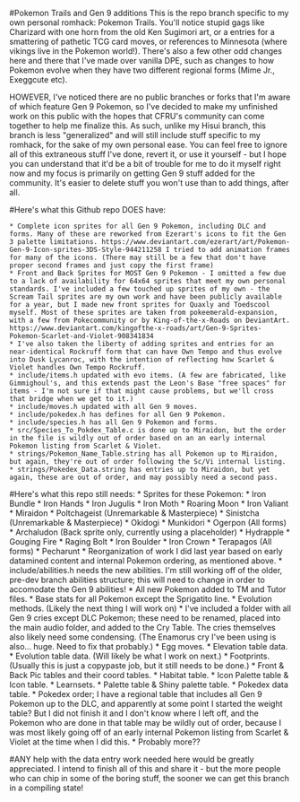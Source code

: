 #Pokemon Trails and Gen 9 additions
This is the repo branch specific to my own personal romhack: Pokemon Trails. You'll notice stupid gags like Charizard with one horn from the old Ken Sugimori art, or a entries for a smattering of pathetic TCG card moves, or references to Minnesota (where vikings live in the Pokemon world!). There's also a few other odd changes here and there that I've made over vanilla DPE, such as changes to how Pokemon evolve when they have two different regional forms (Mime Jr., Exeggcute etc).

HOWEVER, I've noticed there are no public branches or forks that I'm aware of which feature Gen 9 Pokemon, so I've decided to make my unfinished work on this public with the hopes that CFRU's community can come together to help me finalize this. As such, unlike my Hisui branch, this branch is less "generalized" and will still include stuff specific to my romhack, for the sake of my own personal ease. You can feel free to ignore all of this extraneous stuff I've done, revert it, or use it yourself - but I hope you can understand that it'd be a bit of trouble for me to do it myself right now and my focus is primarily on getting Gen 9 stuff added for the community. It's easier to delete stuff you won't use than to add things, after all.

#Here's what this Github repo DOES have:

	* Complete icon sprites for all Gen 9 Pokemon, including DLC and forms. Many of these are reworked from Ezerart's icons to fit the Gen 3 palette limitations. https://www.deviantart.com/ezerart/art/Pokemon-Gen-9-Icon-sprites-3DS-Style-944211258 I tried to add animation frames for many of the icons. (There may still be a few that don't have proper second frames and just copy the first frame)
	* Front and Back Sprites for MOST Gen 9 Pokemon - I omitted a few due to a lack of availability for 64x64 sprites that meet my own personal standards. I've included a few touched up sprites of my own - the Scream Tail sprites are my own work and have been publicly available for a year, but I made new front sprites for Quaxly and Toedscool myself. Most of these sprites are taken from pokeemerald-expansion, with a few from Pokecommunity or by King-of-the-x-Roads on DeviantArt. https://www.deviantart.com/kingofthe-x-roads/art/Gen-9-Sprites-Pokemon-Scarlet-and-Violet-908341834
	* I've also taken the liberty of adding sprites and entries for an near-identical Rockruff form that can have Own Tempo and thus evolve into Dusk Lycanroc, with the intention of reflecting how Scarlet & Violet handles Own Tempo Rockruff.
	* include/items.h updated with evo items. (A few are fabricated, like Gimmighoul's, and this extends past the Leon's Base "free spaces" for items - I'm not sure if that might cause problems, but we'll cross that bridge when we get to it.)
	* include/moves.h updated with all Gen 9 moves.
	* include/pokedex.h has defines for all Gen 9 Pokemon.
	* include/species.h has all Gen 9 Pokemon and forms.
	* src/Species_To_Pokdex_Table.c is done up to Miraidon, but the order in the file is wildly out of order based on an an early internal Pokemon listing from Scarlet & Violet.
	* strings/Pokemon_Name_Table.string has all Pokemon up to Miraidon, but again, they're out of order following the Sc/Vi internal listing.
	* strings/Pokedex_Data.string has entries up to Miraidon, but yet again, these are out of order, and may possibly need a second pass.

#Here's what this repo still needs:
	* Sprites for these Pokemon:
		* Iron Bundle
		* Iron Hands
		* Iron Jugulis
		* Iron Moth
		* Roaring Moon
		* Iron Valiant
		* Miraidon
		* Poltchageist (Unremarkable & Masterpiece)
		* Sinistcha (Unremarkable & Masterpiece)
		* Okidogi
		* Munkidori
		* Ogerpon (All forms)
		* Archaludon (Back sprite only, currently using a placeholder)
		* Hydrapple
		* Gouging Fire
		* Raging Bolt
		* Iron Boulder
		* Iron Crown
		* Terapagos (All forms)
		* Pecharunt
	* Reorganization of work I did last year based on early datamined content and internal Pokemon ordering, as mentioned above.
	* include/abilities.h needs the new abilities. I'm still working off of the older, pre-dev branch abilities structure; this will need to change in order to accomodate the Gen 9 abilities!
	* All new Pokemon added to TM and Tutor files.
	* Base stats for all Pokemon except the Sprigatito line.
	* Evolution methods. (Likely the next thing I will work on)
	* I've included a folder with all Gen 9 cries except DLC Pokemon; these need to be renamed, placed into the main audio folder, and added to the Cry Table. The cries themselves also likely need some condensing. (The Enamorus cry I've been using is also... huge. Need to fix that probably.)
	* Egg moves.
	* Elevation table data.
	* Evolution table data. (Will likely be what I work on next.)
	* Footprints. (Usually this is just a copypaste job, but it still needs to be done.)
	* Front & Back Pic tables and their coord tables.
	* Habitat table.
	* Icon Palette table & Icon table.
	* Learnsets.
	* Palette table & Shiny palette table.
	* Pokedex data table.
	* Pokedex order; I have a regional table that includes all Gen 9 Pokemon up to the DLC, and apparently at some point I started the weight table? But I did not finish it and I don't know where I left off, and the Pokemon who are done in that table may be wildly out of order, because I was most likely going off of an early internal Pokemon listing from Scarlet & Violet at the time when I did this.
	* Probably more??

#ANY help with the data entry work needed here would be greatly appreciated. I intend to finish all of this and share it - but the more people who can chip in some of the boring stuff, the sooner we can get this branch in a compiling state!